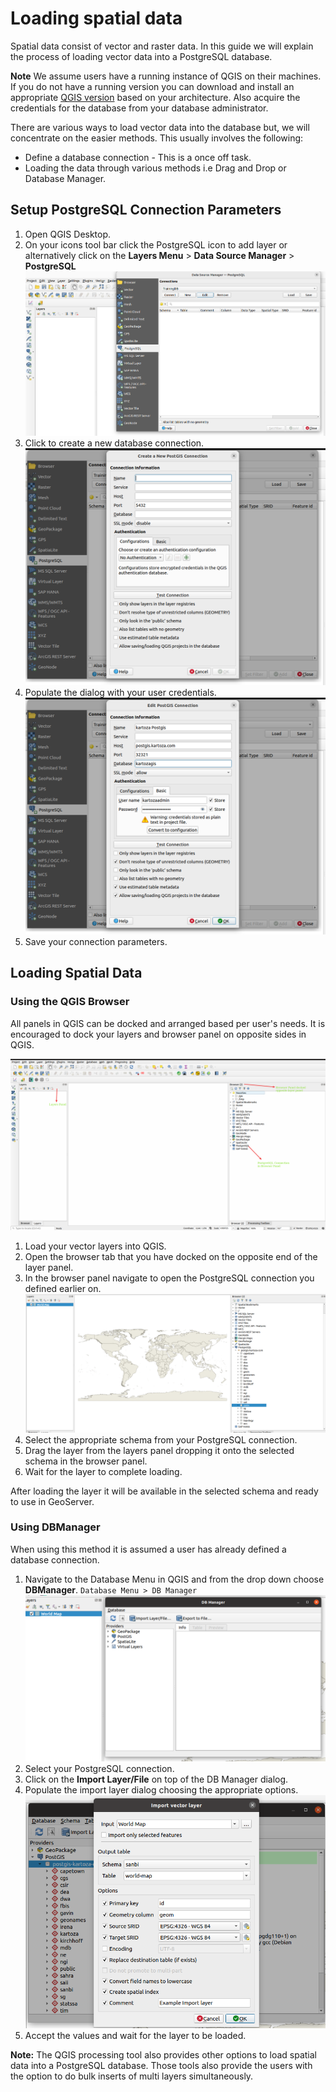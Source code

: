 # Loading spatial data 

Spatial data consist of vector and raster data. In this guide we will explain the
process of loading vector data into a PostgreSQL database.

**Note** We assume users have a running instance of QGIS on their machines. If you
do not have a running version you can download and install an appropriate [QGIS version](https://www.qgis.org/en/site/forusers/download.html)
based on your architecture. Also acquire the credentials for the database from your
database administrator.

There are various ways to load vector data into the database but, we will concentrate
on the easier methods. This usually involves the following:

* Define a database connection - This is a once off task.
* Loading the data through various methods i.e Drag and Drop or Database Manager.

## Setup PostgreSQL Connection Parameters

1) Open QGIS Desktop.
2) On your icons tool bar click the PostgreSQL icon to add layer
    or alternatively click on the 
    **Layers Menu** > **Data Source Manager** > **PostgreSQL**
    ![postgresql_1.png](img/postgresql_1.png)
3) Click to create a new database connection.
    ![edit-connection.png](img/edit-connection.png)
4) Populate the dialog with your user credentials.
    ![postgresql-connection](img/postgresql-details.png)
5) Save your connection parameters.

## Loading Spatial Data

### Using the QGIS Browser

All panels in QGIS can be docked and arranged based per user's needs. It is 
encouraged to dock your layers and browser panel on opposite sides in QGIS.

![qgis-browser.png](img/browser.png)

1) Load your vector layers into QGIS.
2) Open the browser tab that you have docked on the opposite end of the layer panel.
3) In the browser panel navigate to open the PostgreSQL connection you defined
earlier on.
![db-schema.png](img/db-con-schema.png)
4) Select the appropriate schema from your PostgreSQL connection.
5) Drag the layer from the layers panel dropping it onto the selected schema
in the browser panel.
6) Wait for the layer to complete loading.

After loading the layer it will be available in the selected schema and ready to use in GeoServer.

### Using DBManager

When using this method it is assumed a user has already defined a database connection.

1) Navigate to the Database Menu in QGIS and from the drop down choose 
**DBManager**.
    `Database Menu > DB Manager `
    ![db-manager-panel.png](img/db-manager-1.png)
2) Select your PostgreSQL connection.
3) Click on the **Import Layer/File** on top of the DB Manager dialog.
4) Populate the import layer dialog choosing the appropriate options.
    ![import-layer.png](img/import-layer-options.png)
5) Accept the values and wait for the layer to be loaded.

**Note:** The QGIS processing tool also provides other options to load spatial
data into a PostgreSQL database. Those tools also provide the users with the option
to do bulk inserts of multi layers simultaneously.

